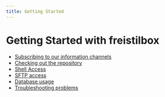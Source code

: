 ```yaml
---
title: Getting Started
---
```


Getting Started with freistilbox
================================

* [Subscribing to our information channels](infochannels/)
* [Checking out the repository](checkout/)
* [Shell Access](shell/)
* [SFTP access](sftp/)
* [Database usage](database/)
* [Troubleshooting problems](troubleshooting/)
